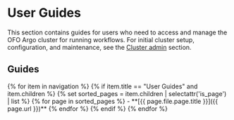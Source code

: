 # User Guides

This section contains guides for users who need to access and manage the OFO Argo cluster for
running workflows. For initial cluster setup, configuration, and maintenance, see the [Cluster
admin](../admin) section.

## Guides

<div class="grid cards" markdown>
{% for item in navigation %}
{% if item.title == "User Guides" and item.children %}
{% set sorted_pages = item.children | selectattr('is_page') | list %}
{% for page in sorted_pages %}
-   **[{{ page.file.page.title }}]({{ page.url }})**
{% endfor %}
{% endif %}
{% endfor %}
</div>
